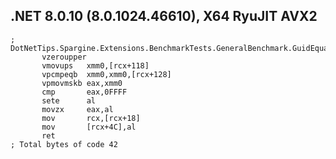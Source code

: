 ## .NET 8.0.10 (8.0.1024.46610), X64 RyuJIT AVX2
```assembly
; DotNetTips.Spargine.Extensions.BenchmarkTests.GeneralBenchmark.GuidEqualsTest()
       vzeroupper
       vmovups   xmm0,[rcx+118]
       vpcmpeqb  xmm0,xmm0,[rcx+128]
       vpmovmskb eax,xmm0
       cmp       eax,0FFFF
       sete      al
       movzx     eax,al
       mov       rcx,[rcx+18]
       mov       [rcx+4C],al
       ret
; Total bytes of code 42
```

